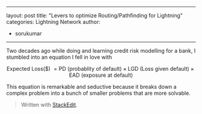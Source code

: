 
---
layout: post
title: "Levers to optimize Routing/Pathfinding for Lightning"
categories: Lightning Network
author:
- sorukumar
---

Two decades ago while doing and learning credit risk modelling for a bank,  I stumbled into an equation I fell in love with

$$
\text{Expected Loss(\$)  } = \text{PD (probablity of default)} \times \text{LGD (Loss given default)} \times \text{EAD (exposure at default)}
$$

This equation is remarkable and seductive because it breaks down a complex problem into a bunch of smaller problems that are more solvable. 


> Written with [StackEdit](https://stackedit.io/).
<!--stackedit_data:
eyJoaXN0b3J5IjpbMTA5NDc5NjE5MCwxODY0NjQ5MDgxLC05Mz
I3MTcxNDksLTE1MTA5NzAxMjksLTIwNjcxNDIyMjgsLTExOTkw
MjE4MTNdfQ==
-->